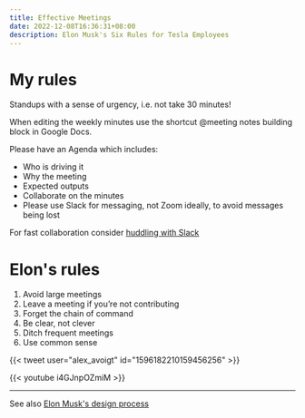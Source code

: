 ```yaml
---
title: Effective Meetings
date: 2022-12-08T16:36:31+08:00
description: Elon Musk's Six Rules for Tesla Employees
---
```


# My rules

Standups with a sense of urgency, i.e. not take 30 minutes!

When editing the weekly minutes use the shortcut @meeting notes building block in Google Docs.

Please have an Agenda which includes:

- Who is driving it
- Why the meeting
- Expected outputs
- Collaborate on the minutes
- Please use Slack for messaging, not Zoom ideally, to avoid messages being lost

For fast collaboration consider [huddling with Slack](/blog/2022/Slack-survival-tips/)

# Elon's rules

1. Avoid large meetings
1. Leave a meeting if you’re not contributing
1. Forget the chain of command
1. Be clear, not clever
1. Ditch frequent meetings
1. Use common sense

{{< tweet user="alex_avoigt" id="1596182210159456256" >}}

{{< youtube i4GJnpOZmiM >}}

---

See also [Elon Musk's design process](/blog/2022/five-step-engineering-process/)
